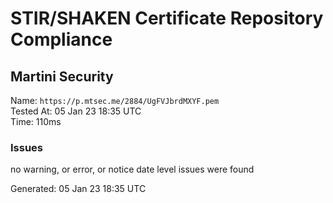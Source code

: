 # STIR/SHAKEN Certificate Repository Compliance

## Martini Security

Name: `https://p.mtsec.me/2884/UgFVJbrdMXYF.pem`\
Tested At: 05 Jan 23 18:35 UTC\
Time: 110ms

### Issues

no warning, or error, or notice date level issues were found

Generated: 05 Jan 23 18:35 UTC